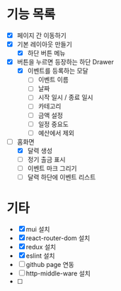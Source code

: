 # 기능 목록
- [x] 페이지 간 이동하기
- [x] 기본 레이아웃 만들기
    - [x] 하단 버튼 메뉴
- [x] 버튼을 누르면 등장하는 하단 Drawer
    - [x] 이벤트를 등록하는 모달
        - [ ] 이벤트 이름
        - [ ] 날짜
        - [ ] 시작 일시 / 종료 일시
        - [ ] 카테고리
        - [ ] 금액 설정
        - [ ] 일정 중요도
        - [ ] 예산에서 제외
 - [ ] 홈화면
    - [x] 달력 생성
    - [ ] 정기 출금 표시
    - [ ] 이벤트 마크 그리기
    - [ ] 달력 하단에 이벤트 리스트

# 기타
- [x] mui 설치
- [x] react-router-dom 설치
- [x] redux 설치
- [x] eslint 설치
- [ ] github page 연동
- [ ] http-middle-ware 설치
- [ ] 
